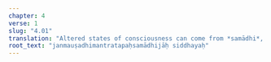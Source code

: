 ```yaml
---
chapter: 4
verse: 1
slug: "4.01"
translation: "Altered states of consciousness can come from *samādhi*, austerities, prayer, herbs or naturally."
root_text: "janmauṣadhimantratapaḥsamādhijāḥ siddhayaḥ"
---
```


